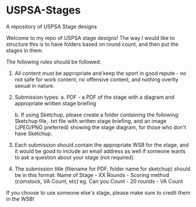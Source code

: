 # USPSA-Stages
A repository of USPSA Stage designs

Welcome to my repo of USPSA stage designs! The way I would like to structure this is to have folders based on round count, and then put the stages in them.

The following rules should be followed:

1. All content must be appropriate and keep the sport in good repute - no not safe for work content, no offensive content, and nothing overtly sexual in nature.
2. Submission types:
    a. PDF - a PDF of the stage with a diagram and appropriate written stage briefing
    
    b. If using Sketchup, please create a folder containing the following: Sketchup file, .txt file with written stage briefing, and an image (JPEG/PNG preferred) showing the stage diagram, for those who don't have Sketchup.
3. Each submission should contain the appropriate WSB for the stage, and it would be good to include an email address as well if someone wants to ask a question about your stage (not required).
4. The submission title (filename for PDF, folder name for sketchup) should be in this format: Name of Stage - XX Rounds - Scoring method (comstock, VA Count, etc)
    eg. Can you Count - 20 rounds - VA Count


If you choose to use someone else's stage, please make sure to credit them in the WSB!
